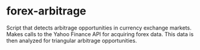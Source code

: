 # forex-arbitrage
Script that detects arbitrage opportunities in currency exchange markets.
Makes calls to the Yahoo Finance API for acquiring forex data. This data is then analyzed for triangular arbitrage opportunities.
